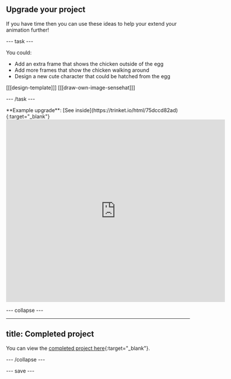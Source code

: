 ## Upgrade your project

If you have time then you can use these ideas to help your extend your animation further!

--- task ---

You could:
+ Add an extra frame that shows the chicken outside of the egg
+ Add more frames that show the chicken walking around
+ Design a new cute character that could be hatched from the egg

[[[design-template]]]
[[[draw-own-image-sensehat]]]

--- /task ---

<div>
**Example upgrade**: [See inside](https://trinket.io/html/75dccd82ad){:target="_blank"}

<iframe src="https://trinket.io/embed/python/75dccd82ad?outputOnly=true&runOption=run" width="600" height="500" frameborder="0" marginwidth="0" marginheight="0" allowfullscreen></iframe>
</div>

--- collapse ---

---
title: Completed project
---

You can view the [completed project here](https://trinket.io/python/d58edb5472){:target="_blank"}.

--- /collapse ---

--- save ---
